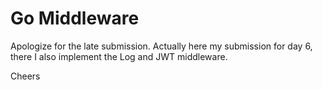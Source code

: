 # Go Middleware

Apologize for the late submission. Actually here my submission for day 6, there I also implement the Log and JWT middleware.

Cheers